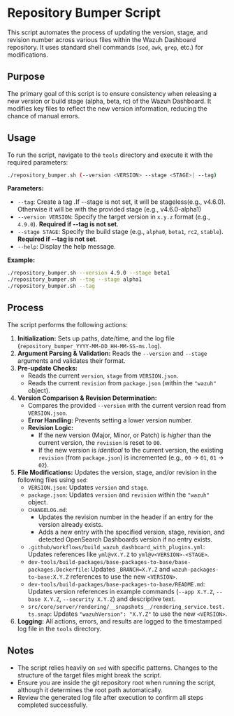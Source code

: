 # Repository Bumper Script

This script automates the process of updating the version, stage, and revision number across various files within the Wazuh Dashboard repository. It uses standard shell commands (`sed`, `awk`, `grep`, etc.) for modifications.

## Purpose

The primary goal of this script is to ensure consistency when releasing a new version or build stage (alpha, beta, rc) of the Wazuh Dashboard. It modifies key files to reflect the new version information, reducing the chance of manual errors.

## Usage

To run the script, navigate to the `tools` directory and execute it with the required parameters:

```bash
./repository_bumper.sh (--version <VERSION> --stage <STAGE>| --tag)
```

**Parameters:**

- `--tag`: Create a tag .If --stage is not set, it will be stageless(e.g., v4.6.0). Otherwise it will be with the provided stage (e.g., v4.6.0-alpha1)
- `--version VERSION`: Specify the target version in `x.y.z` format (e.g., `4.9.0`). **Required if --tag is not set**.
- `--stage STAGE`: Specify the build stage (e.g., `alpha0`, `beta1`, `rc2`, `stable`). **Required if --tag is not set**.
- `--help`: Display the help message.

**Example:**

```bash
./repository_bumper.sh --version 4.9.0 --stage beta1
./repository_bumper.sh --tag --stage alpha1
./repository_bumper.sh --tag
```

## Process

The script performs the following actions:

1.  **Initialization:** Sets up paths, date/time, and the log file (`repository_bumper_YYYY-MM-DD_HH-MM-SS-ms.log`).
2.  **Argument Parsing & Validation:** Reads the `--version` and `--stage` arguments and validates their format.
3.  **Pre-update Checks:**
    - Reads the current `version`, `stage` from `VERSION.json`.
    - Reads the current `revision` from `package.json` (within the `"wazuh"` object).
4.  **Version Comparison & Revision Determination:**
    - Compares the provided `--version` with the current version read from `VERSION.json`.
    - **Error Handling:** Prevents setting a lower version number.
    - **Revision Logic:**
      - If the new version (Major, Minor, or Patch) is _higher_ than the current version, the `revision` is reset to `00`.
      - If the new version is _identical_ to the current version, the existing `revision` (from `package.json`) is incremented (e.g., `00` -> `01`, `01` -> `02`).
5.  **File Modifications:** Updates the version, stage, and/or revision in the following files using `sed`:
    - `VERSION.json`: Updates `version` and `stage`.
    - `package.json`: Updates `version` and `revision` within the `"wazuh"` object.
    - `CHANGELOG.md`:
      - Updates the revision number in the header if an entry for the version already exists.
      - Adds a new entry with the specified version, stage, revision, and detected OpenSearch Dashboards version if no entry exists.
    - `.github/workflows/build_wazuh_dashboard_with_plugins.yml`: Updates references like `yml@vX.Y.Z` to `yml@v<VERSION>-<STAGE>`.
    - `dev-tools/build-packages/base-packages-to-base/base-packages.Dockerfile`: Updates `_BRANCH=X.Y.Z` and `wazuh-packages-to-base:X.Y.Z` references to use the new `<VERSION>`.
    - `dev-tools/build-packages/base-packages-to-base/README.md`: Updates version references in example commands (`--app X.Y.Z`, `--base X.Y.Z`, `--security X.Y.Z`) and descriptive text.
    - `src/core/server/rendering/__snapshots__/rendering_service.test.ts.snap`: Updates `"wazuhVersion": "X.Y.Z"` to use the new `<VERSION>`.
6.  **Logging:** All actions, errors, and results are logged to the timestamped log file in the `tools` directory.

## Notes

- The script relies heavily on `sed` with specific patterns. Changes to the structure of the target files might break the script.
- Ensure you are inside the git repository root when running the script, although it determines the root path automatically.
- Review the generated log file after execution to confirm all steps completed successfully.